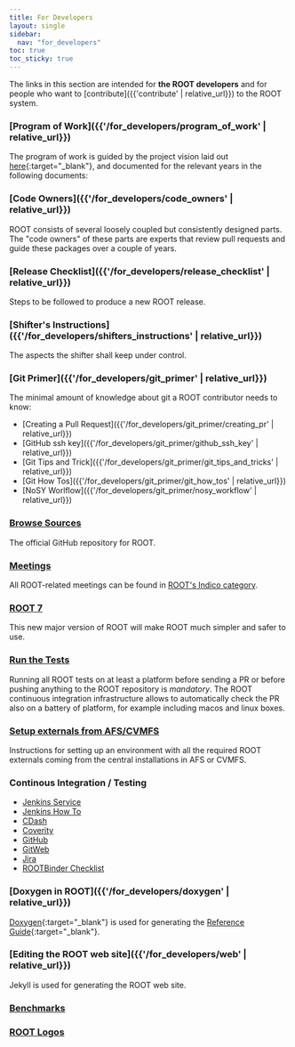 ```yaml
---
title: For Developers
layout: single
sidebar:
  nav: "for_developers"
toc: true
toc_sticky: true
---
```


The links in this section are intended for **the ROOT developers** and for people who want
to [contribute]({{'contribute' | relative_url}}) to the ROOT system.

### [Program of Work]({{'/for_developers/program_of_work' | relative_url}})
The program of work is guided by the project vision laid out [here](https://indico.cern.ch/event/710739/contributions/2920120/attachments/1619048/2574778/ROOT_Vision_2020_-_SFT.pdf){:target="_blank"},
and documented for the relevant years in the following documents:

### [Code Owners]({{'/for_developers/code_owners' | relative_url}})
ROOT consists of several loosely coupled but consistently designed parts. The "code owners"
of these parts are experts that review pull requests and guide these packages over a couple
of years.

### [Release Checklist]({{'/for_developers/release_checklist' | relative_url}})
Steps to be followed to produce a new ROOT release.

### [Shifter's Instructions]({{'/for_developers/shifters_instructions' | relative_url}})
The aspects the shifter shall keep under control.

### [Git Primer]({{'/for_developers/git_primer' | relative_url}})
The minimal amount of knowledge about git a ROOT contributor needs to know:
   - [Creating a Pull Request]({{'/for_developers/git_primer/creating_pr' | relative_url}})
   - [GitHub ssh key]({{'/for_developers/git_primer/github_ssh_key' | relative_url}})
   - [Git Tips and Trick]({{'/for_developers/git_primer/git_tips_and_tricks' | relative_url}})
   - [Git How Tos]({{'/for_developers/git_primer/git_how_tos' | relative_url}})
   - [NoSY Worlflow]({{'/for_developers/git_primer/nosy_workflow' | relative_url}})

### [Browse Sources](https://github.com/root-project/root)
The official GitHub repository for ROOT.

### [Meetings](meetings)
All ROOT-related meetings can be found in [ROOT's Indico category](https://indico.cern.ch/category/526/).

### [ROOT 7](root7)
This new major version of ROOT will make ROOT much simpler and safer to use.

### [Run the Tests](run_the_tests)
Running all ROOT tests on at least a platform before sending a PR or before pushing anything to the ROOT repository is *mandatory*.
The ROOT continuous integration infrastructure allows to automatically check the PR also on a battery of platform, for example including macos and linux boxes.

### [Setup externals from AFS/CVMFS](setup_externals_from_afs-cvmfs)
Instructions for setting up an environment with all the required
ROOT externals coming from the central installations in AFS or CVMFS.

### Continous Integration / Testing
   - [Jenkins Service](https://lcgapp-services.cern.ch/root-jenkins/)
   - [Jenkins How To](continous_integration-testing/jenkins_how_to)
   - [CDash](http://cdash.cern.ch/index.php?project=ROOT)
   - [Coverity](https://coverity.cern.ch/login/login.htm)
   - [GitHub](https://github.com/root-project/root)
   - [GitWeb](https://root.cern.ch/gitweb/?p=root.git;a=summary)
   - [Jira](https://sft.its.cern.ch/jira/projects/ROOT?selectedItem=com.atlassian.jira.jira-projects-plugin%3Asummary-page)
   - [ROOTBinder Checklist](continous_integration-testing/rootbinder_checklist)

### [Doxygen in ROOT]({{'/for_developers/doxygen' | relative_url}})
[Doxygen](http://www.stack.nl/~dimitri/doxygen/){:target="_blank"} is used for generating
the [Reference Guide](https://root.cern/doc/master/){:target="_blank"}.

### [Editing the ROOT web site]({{'/for_developers/web' | relative_url}})
Jekyll is used for generating the ROOT web site.

### [Benchmarks](https://rootbnch-grafana-test.cern.ch)
### [ROOT Logos](https://root.cern.ch/img/logos/ROOT_Logo/)
